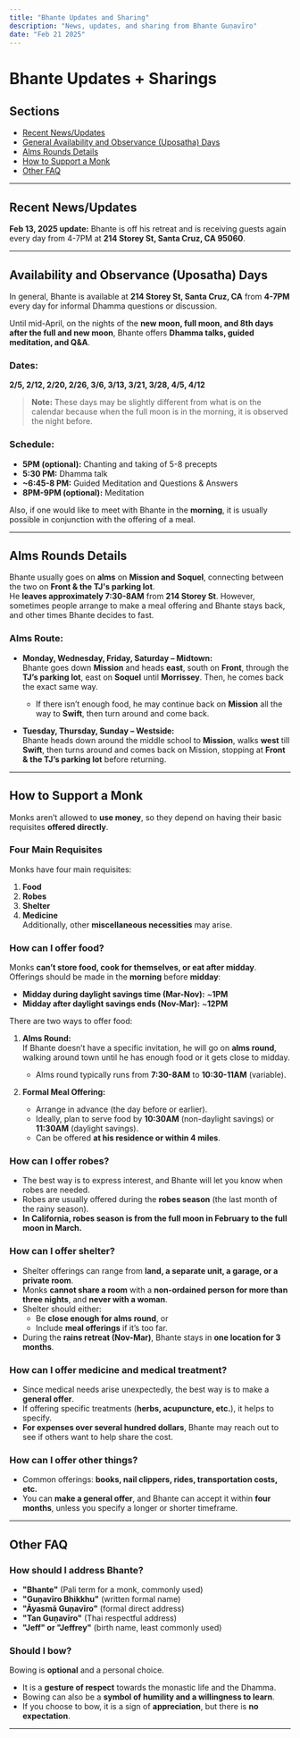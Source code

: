 ```yaml
---
title: "Bhante Updates and Sharing"
description: "News, updates, and sharing from Bhante Guṇavīro"
date: "Feb 21 2025"
---
```


# Bhante Updates + Sharings

## Sections

- [Recent News/Updates](#recent-newsupdates)
- [General Availability and Observance (Uposatha) Days](#availability-and-observance-uposatha-days)
- [Alms Rounds Details](#alms-rounds-details)
- [How to Support a Monk](#how-to-support-a-monk)
- [Other FAQ](#other-faq)

---

## Recent News/Updates

**Feb 13, 2025 update:** Bhante is off his retreat and is receiving guests again every day from 4-7PM at **214 Storey St, Santa Cruz, CA 95060**.

---

## Availability and Observance (Uposatha) Days

In general, Bhante is available at **214 Storey St, Santa Cruz, CA** from **4-7PM** every day for informal Dhamma questions or discussion.

Until mid-April, on the nights of the **new moon, full moon, and 8th days after the full and new moon**, Bhante offers **Dhamma talks, guided meditation, and Q&A**.

### Dates:

**2/5, 2/12, 2/20, 2/26, 3/6, 3/13, 3/21, 3/28, 4/5, 4/12**

> **Note:** These days may be slightly different from what is on the calendar because when the full moon is in the morning, it is observed the night before.

### Schedule:

- **5PM (optional):** Chanting and taking of 5-8 precepts
- **5:30 PM:** Dhamma talk
- **~6:45-8 PM:** Guided Meditation and Questions & Answers
- **8PM-9PM (optional):** Meditation

Also, if one would like to meet with Bhante in the **morning**, it is usually possible in conjunction with the offering of a meal.

---

## Alms Rounds Details

Bhante usually goes on **alms** on **Mission and Soquel**, connecting between the two on **Front & the TJ's parking lot**.  
He **leaves approximately 7:30-8AM** from **214 Storey St**. However, sometimes people arrange to make a meal offering and Bhante stays back, and other times Bhante decides to fast.

### **Alms Route:**

- **Monday, Wednesday, Friday, Saturday – Midtown:**  
  Bhante goes down **Mission** and heads **east**, south on **Front**, through the **TJ’s parking lot**, east on **Soquel** until **Morrissey**. Then, he comes back the exact same way.

  - If there isn’t enough food, he may continue back on **Mission** all the way to **Swift**, then turn around and come back.

- **Tuesday, Thursday, Sunday – Westside:**  
  Bhante heads down around the middle school to **Mission**, walks **west** till **Swift**, then turns around and comes back on Mission, stopping at **Front & the TJ’s parking lot** before returning.

---

## How to Support a Monk

Monks aren’t allowed to **use money**, so they depend on having their basic requisites **offered directly**.

### **Four Main Requisites**

Monks have four main requisites:

1. **Food**
2. **Robes**
3. **Shelter**
4. **Medicine**  
   Additionally, other **miscellaneous necessities** may arise.

### **How can I offer food?**

Monks **can’t store food, cook for themselves, or eat after midday**. Offerings should be made in the **morning** before **midday**:

- **Midday during daylight savings time (Mar-Nov):** ~**1PM**
- **Midday after daylight savings ends (Nov-Mar):** ~**12PM**

There are two ways to offer food:

1. **Alms Round:**  
   If Bhante doesn’t have a specific invitation, he will go on **alms round**, walking around town until he has enough food or it gets close to midday.

   - Alms round typically runs from **7:30-8AM** to **10:30-11AM** (variable).

2. **Formal Meal Offering:**
   - Arrange in advance (the day before or earlier).
   - Ideally, plan to serve food by **10:30AM** (non-daylight savings) or **11:30AM** (daylight savings).
   - Can be offered **at his residence or within 4 miles**.

### **How can I offer robes?**

- The best way is to express interest, and Bhante will let you know when robes are needed.
- Robes are usually offered during the **robes season** (the last month of the rainy season).
- **In California, robes season is from the full moon in February to the full moon in March.**

### **How can I offer shelter?**

- Shelter offerings can range from **land, a separate unit, a garage, or a private room**.
- Monks **cannot share a room** with a **non-ordained person for more than three nights**, and **never with a woman**.
- Shelter should either:
  - Be **close enough for alms round**, or
  - Include **meal offerings** if it’s too far.
- During the **rains retreat (Nov-Mar)**, Bhante stays in **one location for 3 months**.

### **How can I offer medicine and medical treatment?**

- Since medical needs arise unexpectedly, the best way is to make a **general offer**.
- If offering specific treatments (**herbs, acupuncture, etc.**), it helps to specify.
- **For expenses over several hundred dollars**, Bhante may reach out to see if others want to help share the cost.

### **How can I offer other things?**

- Common offerings: **books, nail clippers, rides, transportation costs, etc.**
- You can **make a general offer**, and Bhante can accept it within **four months**, unless you specify a longer or shorter timeframe.

---

## Other FAQ

### **How should I address Bhante?**

- **"Bhante"** (Pali term for a monk, commonly used)
- **"Guṇavīro Bhikkhu"** (written formal name)
- **"Āyasmā Guṇavīro"** (formal direct address)
- **"Tan Guṇavīro"** (Thai respectful address)
- **"Jeff" or "Jeffrey"** (birth name, least commonly used)

### **Should I bow?**

Bowing is **optional** and a personal choice.

- It is a **gesture of respect** towards the monastic life and the Dhamma.
- Bowing can also be a **symbol of humility and a willingness to learn**.
- If you choose to bow, it is a sign of **appreciation**, but there is **no expectation**.

---
